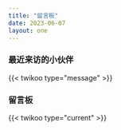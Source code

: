 ```yaml
---
title: "留言板"
date: 2023-06-07
layout: one
---
```

<h3 class="uk-heading-bullet">最近来访的小伙伴</h3>
<!-- 小伙伴展示js -->
{{< twikoo type="message" >}}
<h3 class="uk-heading-bullet">留言板</h3>
{{< twikoo type="current" >}}

<style>
.prose :where(p):not(:where([class~=not-prose] *)) {
margin: 0em 0rem !important;
}
</style>